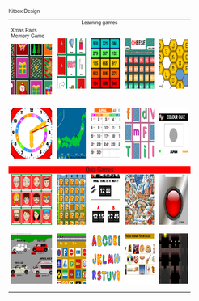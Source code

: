 <!DOCTYPE html>
<html>
<head>
<meta http-equiv="Content-Type" content="text/html; charset=UTF-8">
 
<link rel="stylesheet" href="assets/stylesheet.css" type="text/css">
<style type="text/css">
body {
font-family: Futura, Helvetica, sans-serif;
font-size: 10px;
}
</style>
 </head>
 <body>
<div id="headerTitle"> Kitbox Design</div>
<p></p>
<p></p>
<div align="center"><!-- centering div starts-->
<div id="container" ><!-- main container starts-->

<table align="center" width="800px" height="600px" bgcolor="">
<tr>
<td colspan="5" align="center" class="header">
Learning games
</td>
</tr>

<tr>
<td>
Xmas Pairs Memory Game<p>
<a href="xmaspairsfree.exe" alt="Memory pairs game with a Christmas theme"><img src="assets/1.jpg" width="100" height="100"></a> &nbsp;
</td>
<td>
<img src="assets/2.jpg" width="100" height="100"> &nbsp;
</td>
<td>
<img src="assets/3.jpg" width="100" height="100"> &nbsp;
</td>
<td>
<img src="assets/4.jpg" width="100" height="100"> &nbsp;
</td>
<td>
<img src="assets/5.jpg" width="100" height="100"> &nbsp;
</td>
</tr>

<tr>
<td>
<img src="assets/6.jpg" width="100" height="100"> &nbsp;
</td>
<td>
<img src="assets/7.jpg" width="100" height="100"> &nbsp;
</td>
<td>
<img src="assets/8.jpg" width="100" height="100"> &nbsp;
</td>
<td>
<img src="assets/9.jpg" width="100" height="100"> &nbsp;
</td>
<td>
<img src="assets/10.jpg" width="100" height="100"> &nbsp;
</td>
</tr>
<tr >
<td colspan="5" align="center" bgcolor="#ff0000">
Quiz Games
</td>
</tr>
<tr>
<td>
<img src="assets/11.jpg" width="100" height="100"> &nbsp;
</td>
<td>
<img src="assets/12.jpg" width="100" height="100"> &nbsp;
</td>
<td>
<img src="assets/13.jpg" width="100" height="100"> &nbsp;
</td>
<td>
<img src="assets/14.jpg" width="100" height="100"> &nbsp;
</td>
<td>
<img src="assets/15.jpg" width="100" height="100"> &nbsp;
</td>
</tr>
<tr>
<td>
<img src="assets/16.jpg" width="100" height="100"> &nbsp;
</td>
<td>
<img src="assets/17.jpg" width="100" height="100"> &nbsp;
</td>
<td>
<img src="assets/18.jpg" width="100" height="100"> &nbsp;
</td>
<td>
<img src="assets/19.jpg" width="100" height="100"> &nbsp;
</td>
<td>
<img src="assets/20.jpg" width="100" height="100"> &nbsp;
</td>
</tr> 
</table> 
 
</div> <!-- main container ends-->
</div> <!-- centering div ends-->

 
</body>


















</html>
